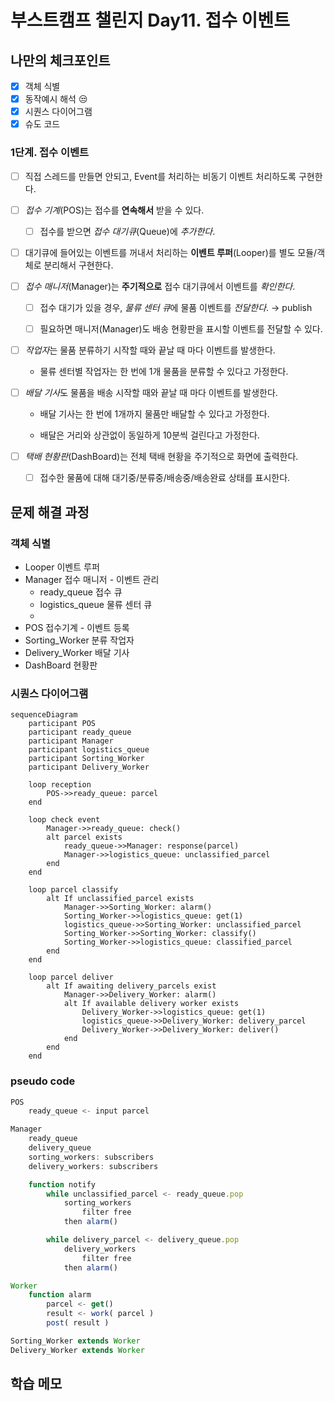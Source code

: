 # 부스트캠프 챌린지 Day11. 접수 이벤트

## 나만의 체크포인트

-   [x] 객체 식별
-   [x] 동작예시 해석 😒
-   [x] 시퀀스 다이어그램
-   [x] 슈도 코드

### 1단계. 접수 이벤트

-   [ ] 직접 스레드를 만들면 안되고, Event를 처리하는 비동기 이벤트 처리하도록 구현한다.

-   [ ] _접수 기계_(POS)는 접수를 **연속해서** 받을 수 있다.

    -   [ ] 접수를 받으면 _접수 대기큐_(Queue)에 _추가한다_.

-   [ ] 대기큐에 들어있는 이벤트를 꺼내서 처리하는 **이벤트 루퍼**(Looper)를 별도 모듈/객체로 분리해서 구현한다.

-   [ ] _접수 매니저_(Manager)는 **주기적으로** 접수 대기큐에서 이벤트를 _확인한다_.

    -   [ ] 접수 대기가 있을 경우, *물류 센터 큐*에 물품 이벤트를 _전달한다_. &rarr; publish

    -   [ ] 필요하면 매니저(Manager)도 배송 현황판을 표시할 이벤트를 전달할 수 있다.

-   [ ] *작업자*는 물품 분류하기 시작할 때와 끝날 때 마다 이벤트를 발생한다.

    -   물류 센터별 작업자는 한 번에 1개 물품을 분류할 수 있다고 가정한다.

-   [ ] *배달 기사*도 물품을 배송 시작할 때와 끝날 때 마다 이벤트를 발생한다.

    -   배달 기사는 한 번에 1개까지 물품만 배달할 수 있다고 가정한다.

    -   배달은 거리와 상관없이 동일하게 10분씩 걸린다고 가정한다.

-   [ ] _택배 현황판_(DashBoard)는 전체 택배 현황을 주기적으로 화면에 출력한다.

    -   [ ] 접수한 물품에 대해 대기중/분류중/배송중/배송완료 상태를 표시한다.

## 문제 해결 과정

### 객체 식별

-   Looper 이벤트 루퍼
-   Manager 접수 매니저 - 이벤트 관리
    -   ready_queue 접수 큐
    -   logistics_queue 물류 센터 큐
    -
-   POS 접수기계 - 이벤트 등록
-   Sorting_Worker 분류 작업자
-   Delivery_Worker 배달 기사
-   DashBoard 현황판

### 시퀀스 다이어그램

```mermaid
sequenceDiagram
    participant POS
    participant ready_queue
    participant Manager
    participant logistics_queue
    participant Sorting_Worker
    participant Delivery_Worker

    loop reception
        POS->>ready_queue: parcel
    end

    loop check event
        Manager->>ready_queue: check()
        alt parcel exists
            ready_queue->>Manager: response(parcel)
            Manager->>logistics_queue: unclassified_parcel
        end
    end

    loop parcel classify
        alt If unclassified_parcel exists
            Manager->>Sorting_Worker: alarm()
            Sorting_Worker->>logistics_queue: get(1)
            logistics_queue->>Sorting_Worker: unclassified_parcel
            Sorting_Worker->>Sorting_Worker: classify()
            Sorting_Worker->>logistics_queue: classified_parcel
        end
    end

    loop parcel deliver
        alt If awaiting delivery_parcels exist
            Manager->>Delivery_Worker: alarm()
            alt If available delivery worker exists
                Delivery_Worker->>logistics_queue: get(1)
                logistics_queue->>Delivery_Worker: delivery_parcel
                Delivery_Worker->>Delivery_Worker: deliver()
            end
        end
    end
```

### pseudo code

```js
POS
    ready_queue <- input parcel

Manager
    ready_queue
    delivery_queue
    sorting_workers: subscribers
    delivery_workers: subscribers

    function notify
        while unclassified_parcel <- ready_queue.pop
            sorting_workers
                filter free
            then alarm()

        while delivery_parcel <- delivery_queue.pop
            delivery_workers
                filter free
            then alarm()

Worker
    function alarm
        parcel <- get()
        result <- work( parcel )
        post( result )

Sorting_Worker extends Worker
Delivery_Worker extends Worker

```

## 학습 메모
